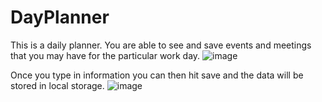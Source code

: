 # DayPlanner
This is a daily planner.
You are able to see and save events and meetings that you may have for the particular work day.
![image](https://user-images.githubusercontent.com/68161747/95407472-19e97880-08eb-11eb-8f44-263091dc6078.png)

Once you type in information you can then hit save and the data will be stored in local storage.
![image](https://user-images.githubusercontent.com/68161747/95407656-a2681900-08eb-11eb-953d-0d4a0b9ce2de.png)
